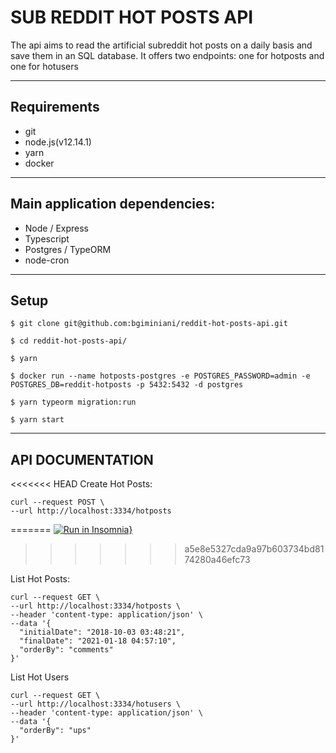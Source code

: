 # SUB REDDIT HOT POSTS API 

The api aims to read the artificial subreddit hot posts on a daily basis and save them in an SQL database.
It offers two endpoints: one for hotposts and one for hotusers

---
## Requirements 

* git
* node.js(v12.14.1)
* yarn
* docker

---
## Main application dependencies:
* Node / Express
* Typescript
* Postgres / TypeORM
* node-cron
---

## Setup

  ```
  $ git clone git@github.com:bgiminiani/reddit-hot-posts-api.git
  ```

  
  ```
  $ cd reddit-hot-posts-api/
  ```

  ```
  $ yarn
  ```

  ```
  $ docker run --name hotposts-postgres -e POSTGRES_PASSWORD=admin -e POSTGRES_DB=reddit-hotposts -p 5432:5432 -d postgres
  ```

  ```
  $ yarn typeorm migration:run
  ```

  ```
  $ yarn start
  ```
  ---
  ## API DOCUMENTATION
<<<<<<< HEAD
  Create Hot Posts:
  ```
  curl --request POST \
  --url http://localhost:3334/hotposts
  ```
=======
[![Run in Insomnia}](https://insomnia.rest/images/run.svg)](https://insomnia.rest/run/?label=&uri=%2F%2F%2020210118061544%20%2F%2F%20https%3A%2F%2Fraw.githubusercontent.com%2Fbgiminiani%2Freddit-hot-posts-api%2Fmain%2Freddit-hot-posts.json%20%20%7B%20%20%20%22_type%22%3A%20%22export%22%2C%20%20%20%22__export_format%22%3A%204%2C%20%20%20%22__export_date%22%3A%20%222021-01-18T09%3A03%3A49.950Z%22%2C%20%20%20%22__export_source%22%3A%20%22insomnia.desktop.app%3Av2020.2.2%22%2C%20%20%20%22resources%22%3A%20%5B%20%20%20%20%20%7B%20%20%20%20%20%20%20%22_id%22%3A%20%22req_741b881d971148ba9e9e5a6db61c57d3%22%2C%20%20%20%20%20%20%20%22authentication%22%3A%20%7B%20%20%20%20%20%20%20%20%20%20%20%20%20%20%20%20%7D%2C%20%20%20%20%20%20%20%22body%22%3A%20%7B%20%20%20%20%20%20%20%20%20%20%20%20%20%20%20%20%7D%2C%20%20%20%20%20%20%20%22created%22%3A%201610626118059%2C%20%20%20%20%20%20%20%22description%22%3A%20%22%22%2C%20%20%20%20%20%20%20%22headers%22%3A%20%5B%20%20%20%20%20%20%20%20%20%20%20%20%20%20%20%20%5D%2C%20%20%20%20%20%20%20%22isPrivate%22%3A%20false%2C%20%20%20%20%20%20%20%22metaSortKey%22%3A%20-1610651634259.5%2C%20%20%20%20%20%20%20%22method%22%3A%20%22POST%22%2C%20%20%20%20%20%20%20%22modified%22%3A%201610680584657%2C%20%20%20%20%20%20%20%22name%22%3A%20%22Create%22%2C%20%20%20%20%20%20%20%22parameters%22%3A%20%5B%20%20%20%20%20%20%20%20%20%20%20%20%20%20%20%20%5D%2C%20%20%20%20%20%20%20%22parentId%22%3A%20%22fld_1bd8717fe68e47e795de431c278b04a3%22%2C%20%20%20%20%20%20%20%22settingDisableRenderRequestBody%22%3A%20false%2C%20%20%20%20%20%20%20%22settingEncodeUrl%22%3A%20true%2C%20%20%20%20%20%20%20%22settingFollowRedirects%22%3A%20%22global%22%2C%20%20%20%20%20%20%20%22settingRebuildPath%22%3A%20true%2C%20%20%20%20%20%20%20%22settingSendCookies%22%3A%20true%2C%20%20%20%20%20%20%20%22settingStoreCookies%22%3A%20true%2C%20%20%20%20%20%20%20%22url%22%3A%20%22%7B%7B%20base_url%20%20%7D%7D%2Fhotposts%22%2C%20%20%20%20%20%20%20%22_type%22%3A%20%22request%22%20%20%20%20%20%7D%2C%20%20%20%20%20%7B%20%20%20%20%20%20%20%22_id%22%3A%20%22fld_1bd8717fe68e47e795de431c278b04a3%22%2C%20%20%20%20%20%20%20%22created%22%3A%201610680574983%2C%20%20%20%20%20%20%20%22description%22%3A%20%22%22%2C%20%20%20%20%20%20%20%22environment%22%3A%20%7B%20%20%20%20%20%20%20%20%20%20%20%20%20%20%20%20%7D%2C%20%20%20%20%20%20%20%22environmentPropertyOrder%22%3A%20null%2C%20%20%20%20%20%20%20%22metaSortKey%22%3A%20-1610680574983%2C%20%20%20%20%20%20%20%22modified%22%3A%201610680574983%2C%20%20%20%20%20%20%20%22name%22%3A%20%22reddit_api%22%2C%20%20%20%20%20%20%20%22parentId%22%3A%20%22wrk_382e661580d442dd932efa4015b059c5%22%2C%20%20%20%20%20%20%20%22_type%22%3A%20%22request_group%22%20%20%20%20%20%7D%2C%20%20%20%20%20%7B%20%20%20%20%20%20%20%22_id%22%3A%20%22wrk_382e661580d442dd932efa4015b059c5%22%2C%20%20%20%20%20%20%20%22created%22%3A%201610414211405%2C%20%20%20%20%20%20%20%22description%22%3A%20%22%22%2C%20%20%20%20%20%20%20%22modified%22%3A%201610414211405%2C%20%20%20%20%20%20%20%22name%22%3A%20%22Winnin%20Desafio%22%2C%20%20%20%20%20%20%20%22parentId%22%3A%20null%2C%20%20%20%20%20%20%20%22scope%22%3A%20null%2C%20%20%20%20%20%20%20%22_type%22%3A%20%22workspace%22%20%20%20%20%20%7D%2C%20%20%20%20%20%7B%20%20%20%20%20%20%20%22_id%22%3A%20%22req_4fde7b2e181640d68459785ff81370be%22%2C%20%20%20%20%20%20%20%22authentication%22%3A%20%7B%20%20%20%20%20%20%20%20%20%20%20%20%20%20%20%20%7D%2C%20%20%20%20%20%20%20%22body%22%3A%20%7B%20%20%20%20%20%20%20%20%20%22mimeType%22%3A%20%22application%2Fjson%22%2C%20%20%20%20%20%20%20%20%20%22text%22%3A%20%22%7B%5Cn%5Ct%5C%22initialDate%5C%22%3A%20%5C%222018-10-03%2003%3A48%3A21%5C%22%2C%5Cn%5Ct%5C%22finalDate%5C%22%3A%20%5C%222021-01-18%2004%3A57%3A10%5C%22%2C%5Cn%5Ct%5C%22orderBy%5C%22%3A%20%5C%22comments%5C%22%5Cn%7D%22%20%20%20%20%20%20%20%7D%2C%20%20%20%20%20%20%20%22created%22%3A%201610680595786%2C%20%20%20%20%20%20%20%22description%22%3A%20%22%22%2C%20%20%20%20%20%20%20%22headers%22%3A%20%5B%20%20%20%20%20%20%20%20%20%7B%20%20%20%20%20%20%20%20%20%20%20%22id%22%3A%20%22pair_30b43e951a674207b42c15e21422fe82%22%2C%20%20%20%20%20%20%20%20%20%20%20%22name%22%3A%20%22Content-Type%22%2C%20%20%20%20%20%20%20%20%20%20%20%22value%22%3A%20%22application%2Fjson%22%20%20%20%20%20%20%20%20%20%7D%20%20%20%20%20%20%20%5D%2C%20%20%20%20%20%20%20%22isPrivate%22%3A%20false%2C%20%20%20%20%20%20%20%22metaSortKey%22%3A%20-1610637163897.75%2C%20%20%20%20%20%20%20%22method%22%3A%20%22GET%22%2C%20%20%20%20%20%20%20%22modified%22%3A%201610948267072%2C%20%20%20%20%20%20%20%22name%22%3A%20%22List%22%2C%20%20%20%20%20%20%20%22parameters%22%3A%20%5B%20%20%20%20%20%20%20%20%20%20%20%20%20%20%20%20%5D%2C%20%20%20%20%20%20%20%22parentId%22%3A%20%22fld_1bd8717fe68e47e795de431c278b04a3%22%2C%20%20%20%20%20%20%20%22settingDisableRenderRequestBody%22%3A%20false%2C%20%20%20%20%20%20%20%22settingEncodeUrl%22%3A%20true%2C%20%20%20%20%20%20%20%22settingFollowRedirects%22%3A%20%22global%22%2C%20%20%20%20%20%20%20%22settingRebuildPath%22%3A%20true%2C%20%20%20%20%20%20%20%22settingSendCookies%22%3A%20true%2C%20%20%20%20%20%20%20%22settingStoreCookies%22%3A%20true%2C%20%20%20%20%20%20%20%22url%22%3A%20%22%7B%7B%20base_url%20%20%7D%7D%2Fhotposts%22%2C%20%20%20%20%20%20%20%22_type%22%3A%20%22request%22%20%20%20%20%20%7D%2C%20%20%20%20%20%7B%20%20%20%20%20%20%20%22_id%22%3A%20%22req_0333d03fc77d4d6cae0cb7028a70f5fb%22%2C%20%20%20%20%20%20%20%22authentication%22%3A%20%7B%20%20%20%20%20%20%20%20%20%20%20%20%20%20%20%20%7D%2C%20%20%20%20%20%20%20%22body%22%3A%20%7B%20%20%20%20%20%20%20%20%20%22mimeType%22%3A%20%22application%2Fjson%22%2C%20%20%20%20%20%20%20%20%20%22text%22%3A%20%22%7B%5Cn%5Ct%5C%22orderBy%5C%22%3A%20%5C%22ups%5C%22%5Cn%7D%22%20%20%20%20%20%20%20%7D%2C%20%20%20%20%20%20%20%22created%22%3A%201610718144835%2C%20%20%20%20%20%20%20%22description%22%3A%20%22%22%2C%20%20%20%20%20%20%20%22headers%22%3A%20%5B%20%20%20%20%20%20%20%20%20%7B%20%20%20%20%20%20%20%20%20%20%20%22id%22%3A%20%22pair_30b43e951a674207b42c15e21422fe82%22%2C%20%20%20%20%20%20%20%20%20%20%20%22name%22%3A%20%22Content-Type%22%2C%20%20%20%20%20%20%20%20%20%20%20%22value%22%3A%20%22application%2Fjson%22%20%20%20%20%20%20%20%20%20%7D%20%20%20%20%20%20%20%5D%2C%20%20%20%20%20%20%20%22isPrivate%22%3A%20false%2C%20%20%20%20%20%20%20%22metaSortKey%22%3A%20-1610629928716.875%2C%20%20%20%20%20%20%20%22method%22%3A%20%22GET%22%2C%20%20%20%20%20%20%20%22modified%22%3A%201610948185995%2C%20%20%20%20%20%20%20%22name%22%3A%20%22List%20Users%22%2C%20%20%20%20%20%20%20%22parameters%22%3A%20%5B%20%20%20%20%20%20%20%20%20%20%20%20%20%20%20%20%5D%2C%20%20%20%20%20%20%20%22parentId%22%3A%20%22fld_1bd8717fe68e47e795de431c278b04a3%22%2C%20%20%20%20%20%20%20%22settingDisableRenderRequestBody%22%3A%20false%2C%20%20%20%20%20%20%20%22settingEncodeUrl%22%3A%20true%2C%20%20%20%20%20%20%20%22settingFollowRedirects%22%3A%20%22global%22%2C%20%20%20%20%20%20%20%22settingRebuildPath%22%3A%20true%2C%20%20%20%20%20%20%20%22settingSendCookies%22%3A%20true%2C%20%20%20%20%20%20%20%22settingStoreCookies%22%3A%20true%2C%20%20%20%20%20%20%20%22url%22%3A%20%22%7B%7B%20base_url%20%20%7D%7D%2Fhotusers%22%2C%20%20%20%20%20%20%20%22_type%22%3A%20%22request%22%20%20%20%20%20%7D%2C%20%20%20%20%20%7B%20%20%20%20%20%20%20%22_id%22%3A%20%22env_aedffce79f7f139b5ac096103026a74f67e49dc8%22%2C%20%20%20%20%20%20%20%22color%22%3A%20null%2C%20%20%20%20%20%20%20%22created%22%3A%201610414211479%2C%20%20%20%20%20%20%20%22data%22%3A%20%7B%20%20%20%20%20%20%20%20%20%20%20%20%20%20%20%20%7D%2C%20%20%20%20%20%20%20%22dataPropertyOrder%22%3A%20null%2C%20%20%20%20%20%20%20%22isPrivate%22%3A%20false%2C%20%20%20%20%20%20%20%22metaSortKey%22%3A%201610414211479%2C%20%20%20%20%20%20%20%22modified%22%3A%201610414211479%2C%20%20%20%20%20%20%20%22name%22%3A%20%22Base%20Environment%22%2C%20%20%20%20%20%20%20%22parentId%22%3A%20%22wrk_382e661580d442dd932efa4015b059c5%22%2C%20%20%20%20%20%20%20%22_type%22%3A%20%22environment%22%20%20%20%20%20%7D%2C%20%20%20%20%20%7B%20%20%20%20%20%20%20%22_id%22%3A%20%22jar_aedffce79f7f139b5ac096103026a74f67e49dc8%22%2C%20%20%20%20%20%20%20%22cookies%22%3A%20%5B%20%20%20%20%20%20%20%20%20%7B%20%20%20%20%20%20%20%20%20%20%20%22creation%22%3A%20%222021-01-12T01%3A22%3A26.544Z%22%2C%20%20%20%20%20%20%20%20%20%20%20%22domain%22%3A%20%22reddit.com%22%2C%20%20%20%20%20%20%20%20%20%20%20%22expires%22%3A%20%222023-01-12T01%3A22%3A26.000Z%22%2C%20%20%20%20%20%20%20%20%20%20%20%22extensions%22%3A%20%5B%20%20%20%20%20%20%20%20%20%20%20%20%20%22SameSite%3DNone%22%20%20%20%20%20%20%20%20%20%20%20%5D%2C%20%20%20%20%20%20%20%20%20%20%20%22hostOnly%22%3A%20false%2C%20%20%20%20%20%20%20%20%20%20%20%22id%22%3A%20%229050450170117208%22%2C%20%20%20%20%20%20%20%20%20%20%20%22key%22%3A%20%22loid%22%2C%20%20%20%20%20%20%20%20%20%20%20%22lastAccessed%22%3A%20%222021-01-12T01%3A22%3A26.544Z%22%2C%20%20%20%20%20%20%20%20%20%20%20%22maxAge%22%3A%2063071999%2C%20%20%20%20%20%20%20%20%20%20%20%22path%22%3A%20%22%2F%22%2C%20%20%20%20%20%20%20%20%20%20%20%22secure%22%3A%20true%2C%20%20%20%20%20%20%20%20%20%20%20%22value%22%3A%20%2200000000009s201dpm.2.1610414545748.Z0FBQUFBQmZfUG5TRllhckJyZGhRTFJDVnB5Q3Y1ZERFbVNUS1ZZMmx2WGhnZmdLeUFGVVBPdjRoYVhlRkU3UGJZclRSZVF1Z05qdVhJYjRNWURkWVZNQllvc2JBUi11bUptTHlNMkxJNWpYVllselZtbkZOaThyNXFyRHhTRlcwRmdvSE5PblhqMG0%22%20%20%20%20%20%20%20%20%20%7D%2C%20%20%20%20%20%20%20%20%20%7B%20%20%20%20%20%20%20%20%20%20%20%22creation%22%3A%20%222021-01-12T01%3A22%3A26.545Z%22%2C%20%20%20%20%20%20%20%20%20%20%20%22domain%22%3A%20%22reddit.com%22%2C%20%20%20%20%20%20%20%20%20%20%20%22expires%22%3A%20%222021-01-15T10%3A30%3A40.000Z%22%2C%20%20%20%20%20%20%20%20%20%20%20%22extensions%22%3A%20%5B%20%20%20%20%20%20%20%20%20%20%20%20%20%22SameSite%3DNone%22%20%20%20%20%20%20%20%20%20%20%20%5D%2C%20%20%20%20%20%20%20%20%20%20%20%22hostOnly%22%3A%20false%2C%20%20%20%20%20%20%20%20%20%20%20%22id%22%3A%20%2237634313439428624%22%2C%20%20%20%20%20%20%20%20%20%20%20%22key%22%3A%20%22session_tracker%22%2C%20%20%20%20%20%20%20%20%20%20%20%22lastAccessed%22%3A%20%222021-01-15T08%3A30%3A40.775Z%22%2C%20%20%20%20%20%20%20%20%20%20%20%22maxAge%22%3A%207199%2C%20%20%20%20%20%20%20%20%20%20%20%22path%22%3A%20%22%2F%22%2C%20%20%20%20%20%20%20%20%20%20%20%22secure%22%3A%20true%2C%20%20%20%20%20%20%20%20%20%20%20%22value%22%3A%20%22EaNaJN09fBEk0pgBGP.0.1610699440143.Z0FBQUFBQmdBVkt3MERPY0JKamtsaG9KU0NwckRSaDFpTGlBSlRBRkdjSjliOFZWSkZNUVI2eUh4dC1lbVlJbmxXRUhYcTVNRk5SZGhTSzhEZFAxYjZEYXEtR3pUZ2RIUHdkWmN6WlhYeTQ2WTAwY1YwalFhbm00Q2N3WmZySjZwR25MbDk1a0FsTUg%22%20%20%20%20%20%20%20%20%20%7D%2C%20%20%20%20%20%20%20%20%20%7B%20%20%20%20%20%20%20%20%20%20%20%22creation%22%3A%20%222021-01-12T01%3A22%3A26.546Z%22%2C%20%20%20%20%20%20%20%20%20%20%20%22domain%22%3A%20%22reddit.com%22%2C%20%20%20%20%20%20%20%20%20%20%20%22extensions%22%3A%20%5B%20%20%20%20%20%20%20%20%20%20%20%20%20%22SameSite%3DNone%22%20%20%20%20%20%20%20%20%20%20%20%5D%2C%20%20%20%20%20%20%20%20%20%20%20%22hostOnly%22%3A%20false%2C%20%20%20%20%20%20%20%20%20%20%20%22id%22%3A%20%2218030789918581624%22%2C%20%20%20%20%20%20%20%20%20%20%20%22key%22%3A%20%22csv%22%2C%20%20%20%20%20%20%20%20%20%20%20%22lastAccessed%22%3A%20%222021-01-12T01%3A22%3A26.546Z%22%2C%20%20%20%20%20%20%20%20%20%20%20%22maxAge%22%3A%2063072000%2C%20%20%20%20%20%20%20%20%20%20%20%22path%22%3A%20%22%2F%22%2C%20%20%20%20%20%20%20%20%20%20%20%22secure%22%3A%20true%2C%20%20%20%20%20%20%20%20%20%20%20%22value%22%3A%20%221%22%20%20%20%20%20%20%20%20%20%7D%2C%20%20%20%20%20%20%20%20%20%7B%20%20%20%20%20%20%20%20%20%20%20%22creation%22%3A%20%222021-01-12T01%3A22%3A26.547Z%22%2C%20%20%20%20%20%20%20%20%20%20%20%22domain%22%3A%20%22reddit.com%22%2C%20%20%20%20%20%20%20%20%20%20%20%22hostOnly%22%3A%20false%2C%20%20%20%20%20%20%20%20%20%20%20%22id%22%3A%20%228244663445141507%22%2C%20%20%20%20%20%20%20%20%20%20%20%22key%22%3A%20%22edgebucket%22%2C%20%20%20%20%20%20%20%20%20%20%20%22lastAccessed%22%3A%20%222021-01-12T01%3A22%3A26.547Z%22%2C%20%20%20%20%20%20%20%20%20%20%20%22maxAge%22%3A%2063071999%2C%20%20%20%20%20%20%20%20%20%20%20%22path%22%3A%20%22%2F%22%2C%20%20%20%20%20%20%20%20%20%20%20%22secure%22%3A%20true%2C%20%20%20%20%20%20%20%20%20%20%20%22value%22%3A%20%22b5aZXUlxjrTHlLH8TM%22%20%20%20%20%20%20%20%20%20%7D%20%20%20%20%20%20%20%5D%2C%20%20%20%20%20%20%20%22created%22%3A%201610414211480%2C%20%20%20%20%20%20%20%22modified%22%3A%201610699440775%2C%20%20%20%20%20%20%20%22name%22%3A%20%22Default%20Jar%22%2C%20%20%20%20%20%20%20%22parentId%22%3A%20%22wrk_382e661580d442dd932efa4015b059c5%22%2C%20%20%20%20%20%20%20%22_type%22%3A%20%22cookie_jar%22%20%20%20%20%20%7D%2C%20%20%20%20%20%7B%20%20%20%20%20%20%20%22_id%22%3A%20%22spc_13fd8deacb17462bb5d64c0108180819%22%2C%20%20%20%20%20%20%20%22contentType%22%3A%20%22yaml%22%2C%20%20%20%20%20%20%20%22contents%22%3A%20%22%22%2C%20%20%20%20%20%20%20%22created%22%3A%201610414211411%2C%20%20%20%20%20%20%20%22fileName%22%3A%20%22Winnin%20Desafio%22%2C%20%20%20%20%20%20%20%22modified%22%3A%201610414211411%2C%20%20%20%20%20%20%20%22parentId%22%3A%20%22wrk_382e661580d442dd932efa4015b059c5%22%2C%20%20%20%20%20%20%20%22_type%22%3A%20%22api_spec%22%20%20%20%20%20%7D%2C%20%20%20%20%20%7B%20%20%20%20%20%20%20%22_id%22%3A%20%22env_f413fc7a262a45ddaad26931a13e3c67%22%2C%20%20%20%20%20%20%20%22color%22%3A%20%22%237d69cb%22%2C%20%20%20%20%20%20%20%22created%22%3A%201610626023076%2C%20%20%20%20%20%20%20%22data%22%3A%20%7B%20%20%20%20%20%20%20%20%20%22base_url%22%3A%20%22http%3A%2F%2Flocalhost%3A3334%22%20%20%20%20%20%20%20%7D%2C%20%20%20%20%20%20%20%22dataPropertyOrder%22%3A%20%7B%20%20%20%20%20%20%20%20%20%22%26%22%3A%20%5B%20%20%20%20%20%20%20%20%20%20%20%22base_url%22%20%20%20%20%20%20%20%20%20%5D%20%20%20%20%20%20%20%7D%2C%20%20%20%20%20%20%20%22isPrivate%22%3A%20false%2C%20%20%20%20%20%20%20%22metaSortKey%22%3A%201610626023076%2C%20%20%20%20%20%20%20%22modified%22%3A%201610626088586%2C%20%20%20%20%20%20%20%22name%22%3A%20%22dev%22%2C%20%20%20%20%20%20%20%22parentId%22%3A%20%22env_aedffce79f7f139b5ac096103026a74f67e49dc8%22%2C%20%20%20%20%20%20%20%22_type%22%3A%20%22environment%22%20%20%20%20%20%7D%20%20%20%5D%20%7D)

  

>>>>>>> a5e8e5327cda9a97b603734bd8174280a46efc73

  List Hot Posts: 
  ```
  curl --request GET \
  --url http://localhost:3334/hotposts \
  --header 'content-type: application/json' \
  --data '{
	"initialDate": "2018-10-03 03:48:21",
	"finalDate": "2021-01-18 04:57:10",
	"orderBy": "comments"
}'
  ```
  List Hot Users
  ```
  curl --request GET \
  --url http://localhost:3334/hotusers \
  --header 'content-type: application/json' \
  --data '{
	"orderBy": "ups"
}'
```